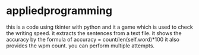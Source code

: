 # appliedprogramming
this is a code using tkinter with python
and it a game which is used to check the writing speed.
it extracts the sentences from a text file.
it shows the accuracy by the formula of accuracy = count/len(self.word)*100
it also provides the wpm count.
you can perform multiple attempts.
